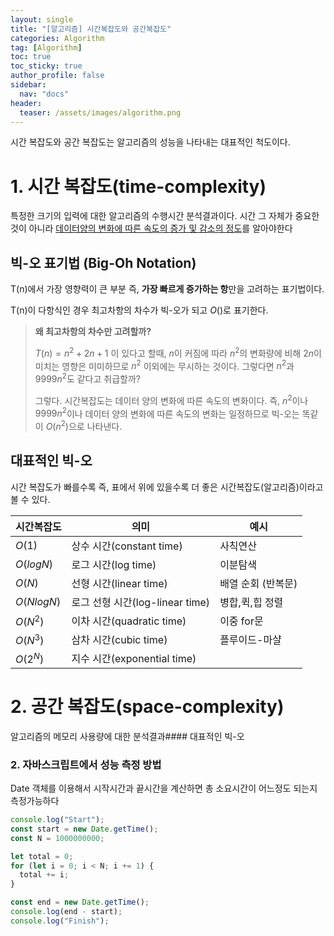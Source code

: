 ```yaml
---
layout: single
title: "[알고리즘] 시간복잡도와 공간복잡도"
categories: Algorithm
tag: [Algorithm]
toc: true
toc_sticky: true
author_profile: false
sidebar:
  nav: "docs"
header:
  teaser: /assets/images/algorithm.png
---
```


시간 복잡도와 공간 복잡도는 알고리즘의 성능을 나타내는 대표적인 척도이다.

# 1. 시간 복잡도(time-complexity)

특정한 크기의 입력에 대한 알고리즘의 수행시간 분석결과이다. 시간 그 자체가 중요한 것이 아니라 <u>데이터양의 변화에 따른 속도의 증가 및 감소의 정도</u>를 알아야한다

## 빅-오 표기법 (Big-Oh Notation)

T(n)에서 가장 영향력이 큰 부분 즉, **가장 빠르게 증가하는 항**만을 고려하는 표기법이다.

T(n)이 다항식인 경우 최고차항의 차수가 빅-오가 되고 $O()$로 표기한다.

> **왜 최고차항의 차수만 고려할까?**
>
> $T(n)=n^2+2n+1$ 이 있다고 할때, $n$이 커짐에 따라 $n^2$의 변화량에 비해 $2n$이 미치는 영향은 미미하므로 $n^2$ 이외에는 무시하는 것이다. 그렇다면 $n^2$과 $9999n^2$도 같다고 취급할까?
>
> 그렇다. 시간복잡도는 데이터 양의 변화에 따른 속도의 변화이다. 즉, $n^2$이나 $9999n^2$이나 데이터 양의 변화에 따른 속도의 변화는 일정하므로 빅-오는 똑같이 $O(n^2)$으로 나타낸다.

## 대표적인 빅-오

시간 복잡도가 빠를수록 즉, 표에서 위에 있을수록 더 좋은 시간복잡도(알고리즘)이라고 볼 수 있다.

| 시간복잡도 | 의미                            | 예시               |
| ---------- | ------------------------------- | ------------------ |
| $O(1)$     | 상수 시간(constant time)        | 사칙연산           |
| $O(logN)$  | 로그 시간(log time)             | 이분탐색           |
| $O(N)$     | 선형 시간(linear time)          | 배열 순회 (반복문) |
| $O(NlogN)$ | 로그 선형 시간(log-linear time) | 병합,퀵,힙 정렬    |
| $O(N^2)$   | 이차 시간(quadratic time)       | 이중 for문         |
| $O(N^3)$   | 삼차 시간(cubic time)           | 플루이드-마샬      |
| $O(2^N)$   | 지수 시간(exponential time)     |                    |

# 2. 공간 복잡도(space-complexity)

알고리즘의 메모리 사용량에 대한 분석결과#### 대표적인 빅-오

### 2. 자바스크립트에서 성능 측정 방법

Date 객체를 이용해서 시작시간과 끝시간을 계산하면 총 소요시간이 어느정도 되는지 측정가능하다

```js
console.log("Start");
const start = new Date.getTime();
const N = 1000000000;

let total = 0;
for (let i = 0; i < N; i += 1) {
  total += i;
}

const end = new Date.getTime();
console.log(end - start);
console.log("Finish");
```
